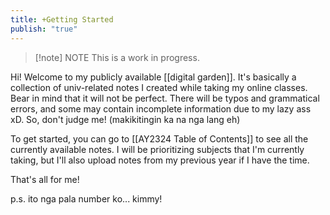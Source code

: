 ```yaml
---
title: +Getting Started
publish: "true"
---
```

> [!note] NOTE
> This is a work in progress.

Hi! Welcome to my publicly available [[digital garden]]. It's basically a collection of univ-related notes I created while taking my online classes. Bear in mind that it will not be perfect. There will be typos and grammatical errors, and some may contain incomplete information due to my lazy ass xD. So, don't judge me! (makikitingin ka na nga lang eh)

To get started, you can go to [[AY2324 Table of Contents]] to see all the currently available notes. I will be prioritizing subjects that I'm currently taking, but I'll also upload notes from my previous year if I have the time.

That's all for me!

p.s. ito nga pala number ko... kimmy!